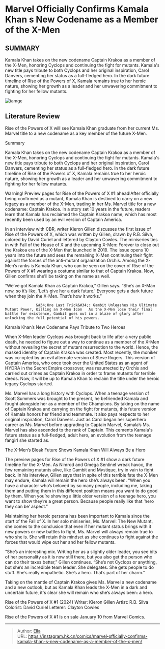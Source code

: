 # Marvel Officially Confirms Kamala Khan s New Codename as a Member of the X-Men


## SUMMARY 



  Kamala Khan takes on the new codename Captain Krakoa as a member of the X-Men, honoring Cyclops and continuing the fight for mutants.   Kamala&#39;s new title pays tribute to both Cyclops and her original inspiration, Carol Danvers, cementing her status as a full-fledged hero.   In the dark future timeline of Rise of the Powers of X, Kamala remains true to her heroic nature, showing her growth as a leader and her unwavering commitment to fighting for her fellow mutants.  

![iamge]()

## Literature Review

Rise of the Powers of X will see Kamala Khan graduate from her current Ms. Marvel title to a new codename as a key member of the future X-Men.


Summary

  Kamala Khan takes on the new codename Captain Krakoa as a member of the X-Men, honoring Cyclops and continuing the fight for mutants.   Kamala&#39;s new title pays tribute to both Cyclops and her original inspiration, Carol Danvers, cementing her status as a full-fledged hero.   In the dark future timeline of Rise of the Powers of X, Kamala remains true to her heroic nature, showing her growth as a leader and her unwavering commitment to fighting for her fellow mutants.  





Warning! Preview pages for Rise of the Powers of X #1 ahead!After officially being confirmed as a mutant, Kamala Khan is destined to carry on a new legacy as a member of the X-Men, trading in her Ms. Marvel title for a new codename: Captain Krakoa. In a story set 10 years in the future, readers learn that Kamala has reclaimed the Captain Krakoa name, which has most recently been used by an evil version of Captain America.




In an interview with CBR, writer Kieron Gillen discusses the first issue of Rise of the Powers of X, which was written by Gillen, drawn by R.B. Silva, colored by David Curiel and lettered by Clayton Cowles. The miniseries ties in with Fall of the House of X and the upcoming X-Men: Forever to close out the Krakoa era of the X-Men that launched in 2019. The issue opens 10 years into the future and sees the remaining X-Men continuing their fight against the forces of the anti-mutant organization Orchis. Among the X-Men’s ranks is Kamala Khan, who can be seen on the cover of Rise of the Powers of X #1 wearing a costume similar to that of Captain Krakoa. Now, Gillen confirms she’ll be taking on the name as well.

         

“We’ve got Kamala Khan as Captain Krakoa,” Gillen says. “She’s an X-Man now, so it’s like, ‘Let’s give her a dark future.’ Everyone gets a dark future when they join the X-Men. That’s how it works.”




                  &#34;One Last Trick&#34;: Gambit Unleashes His Ultimate Mutant Power, Killing an X-Men Icon   As the X-Men lose their final battle for existence, Gambit goes out in a blaze of glory after unlocking the full potential of his powers.   


 Kamala Khan’s New Codename Pays Tribute to Two Heroes 
          

When X-Men leader Cyclops was brought back to life after a very public death, he needed to figure out a way to continue as a member of the X-Men without revealing the secret of mutant resurrection to the world. Hence, the masked identity of Captain Krakoa was created. Most recently, the moniker was co-opted by an evil alternate version of Steve Rogers. This version of Captain America, who once took over the United States as an agent of HYDRA in the Secret Empire crossover, was resurrected by Orchis and carried out crimes as Captain Krakoa in order to frame mutants for terrible deeds. Now, it will be up to Kamala Khan to reclaim the title under the heroic legacy Cyclops started.




Ms. Marvel has a long history with Cyclops. When a teenage version of Scott Summers was brought to the present, he befriended Kamala and fought alongside her as a member of the Champions. By taking on the name of Captain Krakoa and carrying on the fight for mutants, this future version of Kamala honors her friend and teammate. It also pays respects to her original inspiration, Carol Danvers. Just as Carol began her superhero career as Ms. Marvel before upgrading to Captain Marvel, Kamala’s Ms. Marvel has also ascended to the rank of Captain. This cements Kamala&#39;s future status as a full-fledged, adult hero, an evolution from the teenage fangirl she started as.



 The X-Men’s Bleak Future Shows Kamala Khan Will Always Be a Hero 


          



The preview pages for Rise of the Powers of X #1 show a dark future timeline for the X-Men. As Nimrod and Omega Sentinel wreak havoc, the few remaining mutants alive, like Gambit and Mystique, try in vain to fight back. In his interview, Gillen says that in spite of this terrible fate the X-Men may endure, Kamala will remain the hero she’s always been. “When you have a character who’s beloved by so many people, including me, taking them and putting them in this different position means you want to do good by them. When you’re showing a little older version of a teenage hero, you want to show they’re a great person. Because people really like that ‘hero they can be’ aspect.”




Maintaining her heroic persona has been important to Kamala since the start of the Fall of X. In her solo miniseries, Ms. Marvel: The New Mutant, she comes to the conclusion that even if her mutant status brings with it new powers or new battles to fight, Ms. Marvel will always remain true to who she is. She will retain this mindset as she continues to fight against the forces that would wipe out her and her fellow mutants.

“She’s an interesting mix. Writing her as a slightly older leader, you see bits of her personality as it is now still there, but you also get the person who can do their taxes better,” Gillen continues. “She’s not Cyclops or anything, but she’s an incredible team leader. She delegates. She gets people to do stuff. She’s really empathetic. She’s a hero. That’s part of her charm.”

Taking on the mantle of Captain Krakoa gives Ms. Marvel a new codename and a new outlook, but as Kamala Khan leads the X-Men in a dark and uncertain future, it&#39;s clear she will remain who she’s always been: a hero.




 Rise of the Powers of X #1 (2024)                  Writer: Kieron Gillen   Artist: R.B. Silva   Colorist: David Curiel   Letterer: Clayton Cowles      





Rise of the Powers of X #1 is on sale January 10 from Marvel Comics.






---

> Author: [Ella](https://instagram.hk.cn/)  
> URL: https://instagram.hk.cn/comics/marvel-officially-confirms-kamala-khan-s-new-codename-as-a-member-of-the-x-men/  

